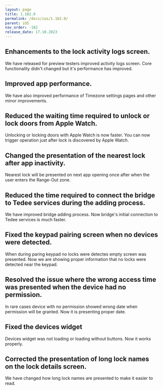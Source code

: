 ```yaml
---
layout: page
title: 1.182.0
permalink: /docs/ios/1.182.0/
parent: iOS
nav_order: -182
release_date: 17.10.2023
---
```


## Enhancements to the lock activity logs screen.
We have released for preview testers improved activity logs screen. Core functionality didn't changed but it's performance has improved.

## Improved app performance.
We have also improved performance of Timezone settings pages and other minor improvements.

## Reduced the waiting time required to unlock or lock doors from Apple Watch.
Unlocking or locking doors with Apple Watch is now faster. You can now trigger operation just after lock is discovered by Apple Watch.

## Changed the presentation of the nearest lock after app inactivity.
Nearest lock will be presented on next app opening once after when the user enters the Range-Out zone.

## Reduced the time required to connect the bridge to Tedee services during the adding process.
We have improved bridge adding process. Now bridge's initial connection to Tedee services is much faster.

## Fixed the keypad pairing screen when no devices were detected.
When during paring keypad no locks were detectes empty screen was presented. Now we are showing proper information that no locks were detected near the keypad.

## Resolved the issue where the wrong access time was presented when the device had no permission.
In rare cases device with no permission showed wrong date when permission will be granted. Now it is presenting proper date.

## Fixed the devices widget
Devices widget was not loading or loading without buttons. Now it works properly.

## Corrected the presentation of long lock names on the lock details screen.
We have changed how long lock names are presented to make it easier to read.
